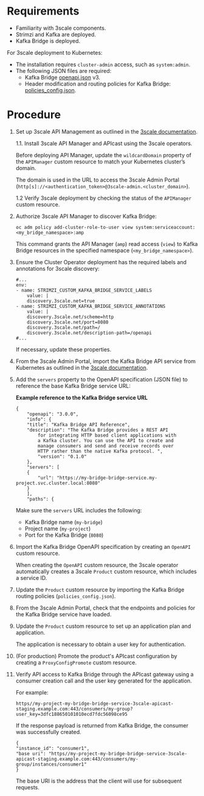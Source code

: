 [3scaledoc]: https://docs.redhat.com/en/documentation/red_hat_3scale_api_management "3scale documentation"

# Requirements

* Familiarity with 3scale components.
* Strimzi and Kafka are deployed. 
* Kafka Bridge is deployed. 

For 3scale deployment to Kubernetes:

* The installation requires `cluster-admin` access, such as `system:admin`.
* The following JSON files are required:
    * Kafka Bridge [openapi.json](openapi.json) v3.
    * Header modification and routing policies for Kafka Bridge: [policies_config.json](policies_config.json).

# Procedure

1. Set up 3scale API Management as outlined in the [3scale documentation][3scaledoc].

    1.1. Install 3scale API Manager and APIcast using the 3scale operators.

    Before deploying API Manager, update the `wildcardDomain` property of the `APIManager` custom resource to match your Kubernetes cluster’s domain.

    The domain is used in the URL to access the 3scale Admin Portal (`http[s]://<authentication_token>@3scale-admin.<cluster_domain>`). 

    1.2 Verify 3scale deployment by checking the status of the `APIManager` custom resource.

2. Authorize 3scale API Manager to discover Kafka Bridge:

    ````
    oc adm policy add-cluster-role-to-user view system:serviceaccount:<my_bridge_namespace>:amp
    ````

    This command grants the API Manager (`amp`) read access (`view`) to Kafka Bridge resources in the specified namespace (`<my_bridge_namespace>`).

3. Ensure the Cluster Operator deployment has the required labels and annotations for 3scale discovery:

    ```
    #...
    env:
    - name: STRIMZI_CUSTOM_KAFKA_BRIDGE_SERVICE_LABELS
        value: |
        discovery.3scale.net=true
    - name: STRIMZI_CUSTOM_KAFKA_BRIDGE_SERVICE_ANNOTATIONS
        value: |
        discovery.3scale.net/scheme=http
        discovery.3scale.net/port=8080
        discovery.3scale.net/path=/
        discovery.3scale.net/description-path=/openapi
    #...
    ````

    If necessary, update these properties.

4. From the 3scale Admin Portal, import the Kafka Bridge API service from Kubernetes as outlined in the [3scale documentation][3scaledoc].

5. Add the `servers` property to the OpenAPI specification (JSON file) to reference the base Kafka Bridge service URL:

    **Example reference to the Kafka Bridge service URL**
    ````
    {
        "openapi": "3.0.0",
        "info": {
        "title": "Kafka Bridge API Reference",
        "description": "The Kafka Bridge provides a REST API 
            for integrating HTTP based client applications with 
            a Kafka cluster. You can use the API to create and 
            manage consumers and send and receive records over 
            HTTP rather than the native Kafka protocol. ",
            "version": "0.1.0"
        },
        "servers": [
        {
            "url": "https://my-bridge-bridge-service.my-project.svc.cluster.local:8080"
        }
        ],
        "paths": {
    ````

    Make sure the `servers` URL includes the following:

    * Kafka Bridge name (`my-bridge`)
    * Project name (`my-project`)
    * Port for the Kafka Bridge (`8080`)

6. Import the Kafka Bridge OpenAPI specification by creating an `OpenAPI` custom resource.

    When creating the `OpenAPI` custom resource, the 3scale operator automatically creates a 3scale `Product` custom resource, which includes a service ID.  

7. Update the `Product` custom resource by importing the Kafka Bridge routing policies (`policies_config.json`).

8. From the 3scale Admin Portal, check that the endpoints and policies for the Kafka Bridge service have loaded.

9. Update the `Product` custom resource to set up an application plan and application.

    The application is necessary to obtain a user key for authentication.

10. (For production) Promote the product's APIcast configuration by creating a `ProxyConfigPromote` custom resource.

11. Verify API access to Kafka Bridge through the APIcast gateway using a consumer creation call and the user key generated for the application.

    For example:

    ````
    https//my-project-my-bridge-bridge-service-3scale-apicast-staging.example.com:443/consumers/my-group?user_key=3dfc188650101010ecd7fdc56098ce95
    ````

    If the response payload is returned from Kafka Bridge, the consumer was successfully created.

    ````
    {
    "instance_id": "consumer1",
    "base uri": "https//my-project-my-bridge-bridge-service-3scale-apicast-staging.example.com:443/consumers/my-group/instances/consumer1"
    }
    ````

    The base URI is the address that the client will use for subsequent requests.